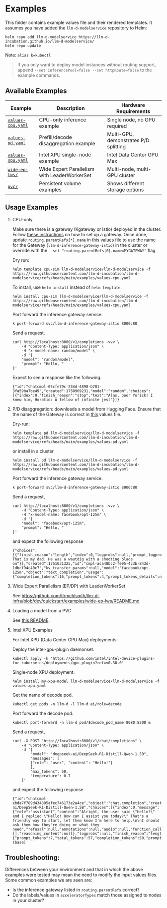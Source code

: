 # Examples

This folder contains example values file and their rendered templates. It assumes you have added the
`llm-d-modelservice` repository to Helm:

```
helm repo add llm-d-modelservice https://llm-d-incubation.github.io/llm-d-modelservice/
helm repo update
```

Note: `alias k=kubectl`

> If you only want to deploy model instances without routing support, append `--set inferencePool=false --set httpRoute=false` to the example commands.

## Available Examples

| Example | Description | Hardware Requirements |
|---------|-------------|----------------------|
| [`values-cpu.yaml`](#1-cpu-only) | CPU-only inference example | Single node, no GPU required |
| [`values-pd.yaml`](#2-pd-disaggregation) | Prefill/decode disaggregation example | Multi-GPU, demonstrates P/D splitting |
| [`values-xpu.yaml`](#5-intel-xpu-examples) | Intel XPU single-node example | Intel Data Center GPU Max |
| [`wide-ep-lws/`](#3-wide-expert-parallelism-epdp-with-leaderworkerset) | Wide Expert Parallelism with LeaderWorkerSet | Multi-node, multi-GPU cluster |
| [`pvc/`](#4-loading-a-model-from-a-pvc) | Persistent volume examples | Shows different storage options |

## Usage Examples

1. CPU-only

    Make sure there is a gateway (Kgateway or Istio) deployed in the cluster. Follow [these instructions](https://gateway-api-inference-extension.sigs.k8s.io/guides/#__tabbed_3_2) on how to set up a gateway. Once done, update `routing.parentRefs[*].name` in this [values file](values-cpu.yaml#L18) to use the name for the Gateway (`llm-d-inference-gateway-istio`) in the cluster or override with the `--set "routing.parentRefs[0].name=MYGATEWAY"` flag.


    Dry run:

    ```
    helm template cpu-sim llm-d-modelservice/llm-d-modelservice -f https://raw.githubusercontent.com/llm-d-incubation/llm-d-modelservice/refs/heads/main/examples/values-cpu.yaml
    ```

    To install, use `helm install` instead of `helm template`:

    ```
    helm install cpu-sim llm-d-modelservice/llm-d-modelservice -f https://raw.githubusercontent.com/llm-d-incubation/llm-d-modelservice/refs/heads/main/examples/values-cpu.yaml
    ```

    Port forward the inference gateway service.

    ```
    k port-forward svc/llm-d-inference-gateway-istio 8000:80
    ```

    Send a request.

    ```
    curl http://localhost:8000/v1/completions -vvv \
        -H "Content-Type: application/json" \
        -H "x-model-name: random/model" \
        -d '{
        "model": "random/model",
        "prompt": "Hello, "
    }'
    ```

    Expect to see a response like the following.

    ```
    {"id":"chatcmpl-05cfe79c-234d-4898-b781-3fa59ba7be49","created":1750969231,"model":"random","choices":[{"index":0,"finish_reason":"stop","text":"Alas, poor Yorick! I knew him, Horatio: A fellow of infinite jest"}]}
    ```


2. P/D disaggregation: downloads a model from Hugging Face. Ensure that the name of the Gateway is correct in [this](values-pd.yaml#L16) values file.

    Dry-run:

    ```
    helm template pd llm-d-modelservice/llm-d-modelservice -f https://raw.githubusercontent.com/llm-d-incubation/llm-d-modelservice/refs/heads/main/examples/values-pd.yaml
    ```

    or install in a cluster


    ```
    helm install pd llm-d-modelservice/llm-d-modelservice -f https://raw.githubusercontent.com/llm-d-incubation/llm-d-modelservice/refs/heads/main/examples/values-pd.yaml
    ```


    Port forward the inference gateway service.

    ```
    k port-forward svc/llm-d-inference-gateway-istio 8000:80
    ```

    Send a request,

    ```
    curl http://localhost:8000/v1/completions -vvv \
        -H "Content-Type: application/json" \
        -H "x-model-name: facebook/opt-125m" \
        -d '{
        "model": "facebook/opt-125m",
        "prompt": "Hello, "
    }'
    ```

    and expect the following response

    ```
    {"choices":[{"finish_reason":"length","index":0,"logprobs":null,"prompt_logprobs":null,"stop_reason":null,"text":" That is my dad. He was a wautdig with a shooting blade on"}],"created":1751031325,"id":"cmpl-aca48bc2-fe95-4c3b-843d-1dbcf94c40c7","kv_transfer_params":null,"model":"facebook/opt-125m","object":"text_completion","usage":{"completion_tokens":16,"prompt_tokens":4,"prompt_tokens_details":null,"total_tokens":20}}
    ```

3. Wide Expert Parallelism (EP/DP) with LeaderWorkerSet

    See https://github.com/tlrmchlsmth/llm-d-infra/blob/dev/quickstart/examples/wide-ep-lws/README.md

4. Loading a model from a PVC

    See [this README](./pvc/README.md).

5. Intel XPU Examples

    For Intel XPU (Data Center GPU Max) deployments:

    Deploy the intel-gpu-plugin daemonset.

    ```
    kubectl apply -k 'https://github.com/intel/intel-device-plugins-for-kubernetes/deployments/gpu_plugin?ref=v0.30.0'
    ```

    Single-node XPU deployment.

    ```
    helm install my-xpu-model llm-d-modelservice/llm-d-modelservice -f values-xpu.yaml
    ```

    Get the name of decode pod.

    ```
    kubectl get pods -n llm-d -l llm-d.ai/role=decode
    ```

    Port forward the decode pod.

    ```
    kubectl port-forward -n llm-d pod/$decode_pod_name 8080:8200 &
    ```

    Send a request,

    ```
    curl -X POST "http://localhost:8080/v1/chat/completions" \
        -H "Content-Type: application/json" \
        -d '{
            "model": "deepseek-ai/DeepSeek-R1-Distill-Qwen-1.5B",
            "messages": [
            {"role": "user", "content": "Hello!"}
            ],
            "max_tokens": 50,
            "temperature": 0.7
        }'
    ```

    and expect the following response

    ```
    {"id":"chatcmpl-ebda7f789d434895afec746173e2a4ce","object":"chat.completion","created":1755679402,"model":"deepseek-ai/DeepSeek-R1-Distill-Qwen-1.5B","choices":[{"index":0,"message":{"role":"assistant","content":"Alright, the user said \"Hello!\" and I replied \"Hello! How can I assist you today?\" That's a friendly way to start, let them know I'm here to help.\n\nI should ask them how they're doing or what they need","refusal":null,"annotations":null,"audio":null,"function_call":null,"tool_calls":[],"reasoning_content":null},"logprobs":null,"finish_reason":"length","stop_reason":null}],"service_tier":null,"system_fingerprint":null,"usage":{"prompt_tokens":7,"total_tokens":57,"completion_tokens":50,"prompt_tokens_details":null},"prompt_logprobs":null,"kv_transfer_params":null}(base)
    ```

## Troubleshooting:

Differences between your environment and that in which the above examples were tested may mean the need to modify the input values files. Some common examples we are seen are:

- Is the inference gateway listed  in `routing.parentRefs` correct?
- Do the labels/values in `acceleratorTypes` match those assigned to nodes in your cluster?